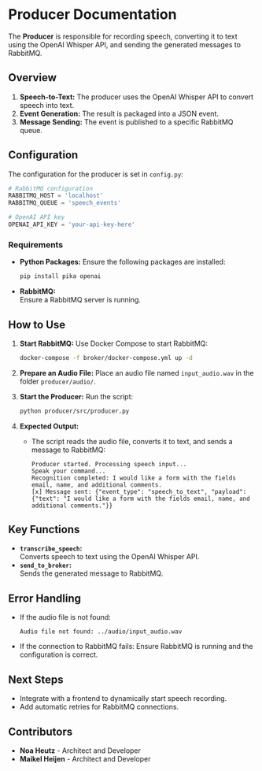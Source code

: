 
# Producer Documentation
<!-- DEPRECATED: THIS WAS AN EXAMPLE VERSION WE NOW USE THE SPEECH INTERFACE -->
The **Producer** is responsible for recording speech, converting it to text using the OpenAI Whisper API, and sending the generated messages to RabbitMQ.

## Overview
1. **Speech-to-Text:** The producer uses the OpenAI Whisper API to convert speech into text.
2. **Event Generation:** The result is packaged into a JSON event.
3. **Message Sending:** The event is published to a specific RabbitMQ queue.

## Configuration
The configuration for the producer is set in `config.py`:
```python
# RabbitMQ configuration
RABBITMQ_HOST = 'localhost'
RABBITMQ_QUEUE = 'speech_events'

# OpenAI API key
OPENAI_API_KEY = 'your-api-key-here'
```

### Requirements
- **Python Packages:**
  Ensure the following packages are installed:
  ```bash
  pip install pika openai
  ```
- **RabbitMQ:**  
  Ensure a RabbitMQ server is running.

## How to Use
1. **Start RabbitMQ:**
   Use Docker Compose to start RabbitMQ:
   ```bash
   docker-compose -f broker/docker-compose.yml up -d
   ```

2. **Prepare an Audio File:**
   Place an audio file named `input_audio.wav` in the folder `producer/audio/`.

3. **Start the Producer:**
   Run the script:
   ```bash
   python producer/src/producer.py
   ```

4. **Expected Output:**
   - The script reads the audio file, converts it to text, and sends a message to RabbitMQ:
     ```plaintext
     Producer started. Processing speech input...
     Speak your command...
     Recognition completed: I would like a form with the fields email, name, and additional comments.
     [x] Message sent: {"event_type": "speech_to_text", "payload": {"text": "I would like a form with the fields email, name, and additional comments."}}
     ```

## Key Functions
- **`transcribe_speech`:**  
  Converts speech to text using the OpenAI Whisper API.
- **`send_to_broker`:**  
  Sends the generated message to RabbitMQ.

## Error Handling
- If the audio file is not found:
  ```plaintext
  Audio file not found: ../audio/input_audio.wav
  ```
- If the connection to RabbitMQ fails:
  Ensure RabbitMQ is running and the configuration is correct.

## Next Steps
- Integrate with a frontend to dynamically start speech recording.
- Add automatic retries for RabbitMQ connections.

## Contributors
- **Noa Heutz** - Architect and Developer
- **Maikel Heijen** - Architect and Developer